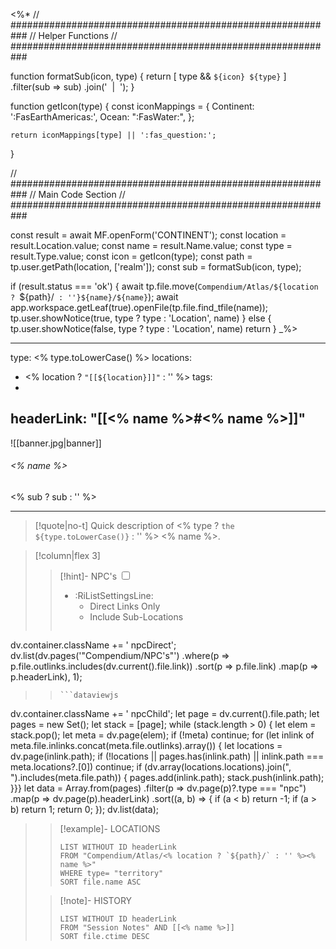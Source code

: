 <%*
// ###########################################################
//                        Helper Functions
// ###########################################################

function formatSub(icon, type) {
    return [
        type && `${icon} ${type}`
    ]
    .filter(sub => sub)
    .join('&nbsp;&nbsp;|&nbsp;&nbsp;');
}

function getIcon(type) {
	const iconMappings = {
		Continent: ':FasEarthAmericas:',
		Ocean: ":FasWater:",
	};

	return iconMappings[type] || ':fas_question:';
}

// ###########################################################
//                        Main Code Section
// ###########################################################

const result = await MF.openForm('CONTINENT');
const location = result.Location.value;
const name = result.Name.value;
const type = result.Type.value;
const icon = getIcon(type);
const path = tp.user.getPath(location, ['realm']);
const sub = formatSub(icon, type);

if (result.status === 'ok') {
    await tp.file.move(`Compendium/Atlas/${location ? `${path}/` : ''}${name}/${name}`);
    await app.workspace.getLeaf(true).openFile(tp.file.find_tfile(name));
    tp.user.showNotice(true, type ? type : 'Location', name)
} else {
    tp.user.showNotice(false, type ? type : 'Location', name)
    return
}
_%>

---
type: <% type.toLowerCase() %>
locations:
- <% location ? `"[[${location}]]"` : '' %>
tags:
 - 
headerLink: "[[<% name %>#<% name %>]]"
---

![[banner.jpg|banner]]
###### <% name %>
<span class="sub2"><% sub ? sub : '' %></span>
___

> [!quote|no-t]
> Quick description of <% type ? `the ${type.toLowerCase()}` : '' %> <% name %>.


> [!column|flex 3]
>>[!hint]- NPC's
>><input type="checkbox" id="npc"/><ul class="sortMenu"><li class="sortIcon">:RiListSettingsLine:<ul class="dropdown npcedit"><li><label for="npc" class="directLabel active">Direct Links Only</label></li><li><label for="npc" class="childLabel">Include Sub-Locations</label></li></ul></li></ul>
>>```dataviewjs
dv.container.className += ' npcDirect';
dv.list(dv.pages('"Compendium/NPC\'s"')
 .where(p => p.file.outlinks.includes(dv.current().file.link))
.sort(p => p.file.link)
.map(p => p.headerLink), 1);
>>```
>>```dataviewjs
dv.container.className += ' npcChild';
let page = dv.current().file.path;
let pages = new Set();
let stack = [page];
while (stack.length > 0) {
let elem = stack.pop();
let meta = dv.page(elem);
if (!meta) continue;
for (let inlink of meta.file.inlinks.concat(meta.file.outlinks).array()) {
let locations = dv.page(inlink.path);
if (!locations || pages.has(inlink.path) || inlink.path === meta.locations?.[0]) continue;
if (dv.array(locations.locations).join(", ").includes(meta.file.path)) {
pages.add(inlink.path);
stack.push(inlink.path);
}}}
let data = Array.from(pages)
.filter(p => dv.page(p)?.type === "npc")
.map(p => dv.page(p).headerLink)
.sort((a, b) => {
if (a < b) return -1;
if (a > b) return 1;
return 0;
});
dv.list(data);
> 
>>[!example]- LOCATIONS
>>```dataview
>>LIST WITHOUT ID headerLink
>>FROM "Compendium/Atlas/<% location ? `${path}/` : '' %><% name %>"
>>WHERE type= "territory"
>>SORT file.name ASC
>
>>[!note]- HISTORY
>>```dataview
>>LIST WITHOUT ID headerLink
>>FROM "Session Notes" AND [[<% name %>]]
>>SORT file.ctime DESC